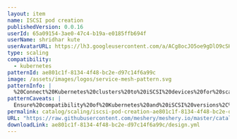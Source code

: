 ```yaml
---
layout: item
name: ISCSI pod creation
publishedVersion: 0.0.16
userId: 65a09154-3ae0-47c4-b19a-e0185ffb694f
userName: shridhar kute
userAvatarURL: https://lh3.googleusercontent.com/a/ACg8ocJO5oe9gDlO9cSHCoVRuTOqRLlfnlf3W9cEdz7HVgGZBge5OQY=s96-c
type: scaling
compatibility:
  - kubernetes
patternId: ae801c1f-8134-4f48-bc2e-d97c14f6a99c
image: /assets/images/logos/service-mesh-pattern.svg
patternInfo: |
  %20Connect%20Kubernetes%20clusters%20to%20iSCSI%20devices%20for%20scalable%20storage%20solutions%2C%20supporting%20direct%20or%20multipath%20connections%20with%20CHAP%20authentication.
patternCaveats: |
  Ensure%20compatibility%20of%20Kubernetes%20and%20iSCSI%20versions%2C%20configure%20network%20settings%20appropriately%2C%20and%20monitor%20performance%20and%20scalability%20of%20both%20storage%20and%20network%20infrastructure.%0A%0A%0A
permalink: catalog/scaling/iscsi-pod-creation-ae801c1f-8134-4f48-bc2e-d97c14f6a99c.html
URL: "https://raw.githubusercontent.com/meshery/meshery.io/master/catalog/ae801c1f-8134-4f48-bc2e-d97c14f6a99c/0.0.16/design.yml"
downloadLink: ae801c1f-8134-4f48-bc2e-d97c14f6a99c/design.yml
---
```

